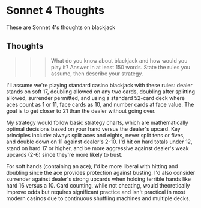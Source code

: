 # Sonnet 4 Thoughts

These are Sonnet 4's thoughts on blackjack

## Thoughts

>>> What do you know about blackjack and how would you play it? Answer in at least 150 words. State the rules you assume, then describe your strategy.

I'll assume we're playing standard casino blackjack with these rules: dealer stands on soft 17, doubling allowed on any two cards, doubling after splitting allowed, surrender permitted, and using a standard 52-card deck where aces count as 1 or 11, face cards as 10, and number cards at face value. The goal is to get closer to 21 than the dealer without going over.

My strategy would follow basic strategy charts, which are mathematically optimal decisions based on your hand versus the dealer's upcard. Key principles include: always split aces and eights, never split tens or fives, and double down on 11 against dealer's 2-10. I'd hit on hard totals under 12, stand on hard 17 or higher, and be more aggressive against dealer's weak upcards (2-6) since they're more likely to bust.

For soft hands (containing an ace), I'd be more liberal with hitting and doubling since the ace provides protection against busting. I'd also consider surrender against dealer's strong upcards when holding terrible hands like hard 16 versus a 10. Card counting, while not cheating, would theoretically improve odds but requires significant practice and isn't practical in most modern casinos due to continuous shuffling machines and multiple decks.